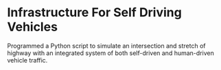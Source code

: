 # Infrastructure For Self Driving Vehicles

Programmed a Python script to simulate an intersection and stretch of highway with an integrated system of both self-driven and human-driven vehicle traffic.
